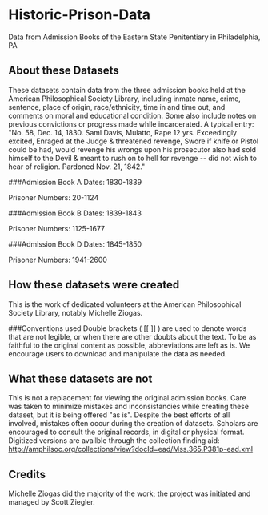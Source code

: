 # Historic-Prison-Data
Data from Admission Books of the Eastern State Penitentiary in Philadelphia, PA

## About these Datasets
These datasets contain data from the three admission books held at the American Philosophical Society Library,  including inmate name, crime, sentence, place of origin, race/ethnicity, time in and time out, and comments on moral and educational condition. Some also include notes on previous convictions or progress made while incarcerated. A typical entry: "No. 58, Dec. 14, 1830. Saml Davis, Mulatto, Rape 12 yrs. Exceedingly excited, Enraged at the Judge & threatened revenge, Swore if knife or Pistol could be had, would revenge his wrongs upon his prosecutor also had sold himself to the Devil & meant to rush on to hell for revenge -- did not wish to hear of religion. Pardoned Nov. 21, 1842."

###Admission Book A
Dates: 1830-1839

Prisoner Numbers: 20-1124

###Admission Book B
Dates: 1839-1843

Prisoner Numbers: 1125-1677

###Admission Book D
Dates: 1845-1850

Prisoner Numbers: 1941-2600

## How these datasets were created 
This is the work of dedicated volunteers at the American Philosophical Society Library, notably Michelle Ziogas. 

###Conventions used
Double brackets ( [[ ]] ) are used to denote words that are not legible, or when there are other doubts about the text. 
To be as faithful to the original content as possible, abbreviations are left as is. We encourage users to download and manipulate the data as needed.  

## What these datasets are not
This is not a replacement for viewing the original admission books. Care was taken to minimize mistakes and inconsistancies while creating these dataset, but it is being offered "as is". Despite the best efforts of all involved, mistakes often occur during the creation of datasets. Scholars are encouraged to consult the original records, in digital or physical format. Digitized versions are availble through the collection finding aid: http://amphilsoc.org/collections/view?docId=ead/Mss.365.P381p-ead.xml

## Credits
Michelle Ziogas did the majority of the work; the project was initiated and managed by Scott Ziegler. 
